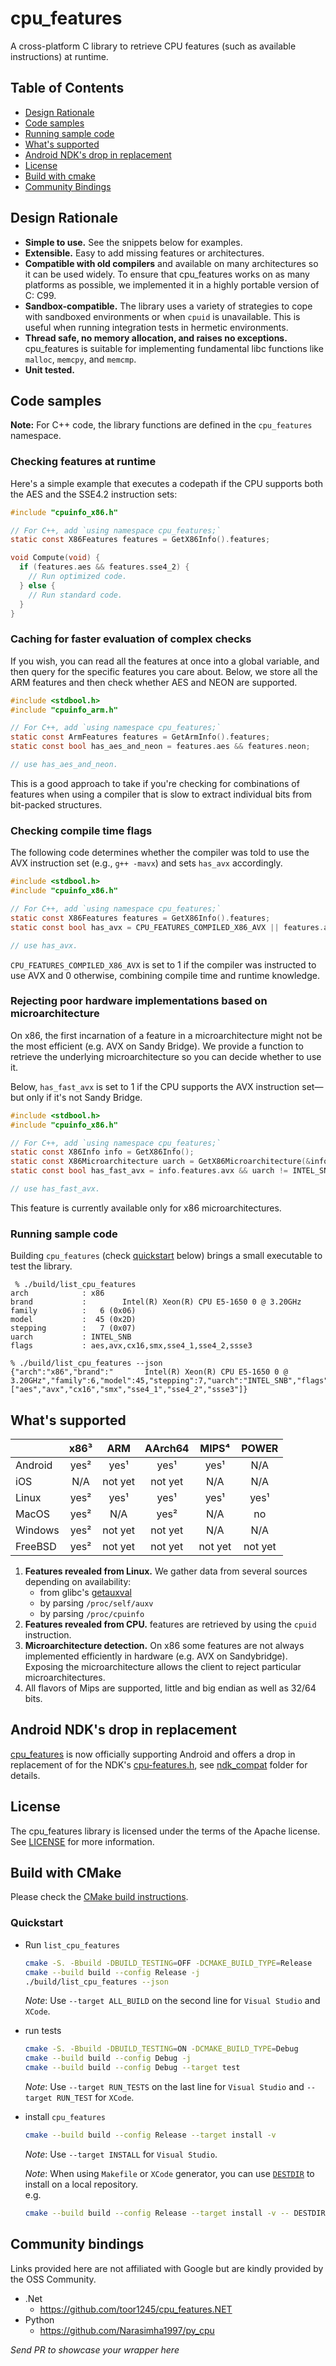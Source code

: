 # cpu_features

<!-- prettier-ignore-start -->
[comment]: # (
SPDX-License-Identifier: Apache-2.0
)

[comment]: # (
SPDX-FileCopyrightText: 2017 Google LLC
)
<!-- prettier-ignore-end -->

A cross-platform C library to retrieve CPU features (such as available
instructions) at runtime.

## Table of Contents

- [Design Rationale](#rationale)
- [Code samples](#codesample)
- [Running sample code](#usagesample)
- [What's supported](#support)
- [Android NDK's drop in replacement](#ndk)
- [License](#license)
- [Build with cmake](#cmake)
- [Community Bindings](#bindings)

<a name="rationale"></a>

## Design Rationale

- **Simple to use.** See the snippets below for examples.
- **Extensible.** Easy to add missing features or architectures.
- **Compatible with old compilers** and available on many architectures so it
  can be used widely. To ensure that cpu_features works on as many platforms as
  possible, we implemented it in a highly portable version of C: C99.
- **Sandbox-compatible.** The library uses a variety of strategies to cope with
  sandboxed environments or when `cpuid` is unavailable. This is useful when
  running integration tests in hermetic environments.
- **Thread safe, no memory allocation, and raises no exceptions.** cpu_features
  is suitable for implementing fundamental libc functions like `malloc`,
  `memcpy`, and `memcmp`.
- **Unit tested.**

<a name="codesample"></a>

## Code samples

**Note:** For C++ code, the library functions are defined in the `cpu_features`
namespace.

### Checking features at runtime

Here's a simple example that executes a codepath if the CPU supports both the
AES and the SSE4.2 instruction sets:

```c
#include "cpuinfo_x86.h"

// For C++, add `using namespace cpu_features;`
static const X86Features features = GetX86Info().features;

void Compute(void) {
  if (features.aes && features.sse4_2) {
    // Run optimized code.
  } else {
    // Run standard code.
  }
}
```

### Caching for faster evaluation of complex checks

If you wish, you can read all the features at once into a global variable, and
then query for the specific features you care about. Below, we store all the ARM
features and then check whether AES and NEON are supported.

```c
#include <stdbool.h>
#include "cpuinfo_arm.h"

// For C++, add `using namespace cpu_features;`
static const ArmFeatures features = GetArmInfo().features;
static const bool has_aes_and_neon = features.aes && features.neon;

// use has_aes_and_neon.
```

This is a good approach to take if you're checking for combinations of features
when using a compiler that is slow to extract individual bits from bit-packed
structures.

### Checking compile time flags

The following code determines whether the compiler was told to use the AVX
instruction set (e.g., `g++ -mavx`) and sets `has_avx` accordingly.

```c
#include <stdbool.h>
#include "cpuinfo_x86.h"

// For C++, add `using namespace cpu_features;`
static const X86Features features = GetX86Info().features;
static const bool has_avx = CPU_FEATURES_COMPILED_X86_AVX || features.avx;

// use has_avx.
```

`CPU_FEATURES_COMPILED_X86_AVX` is set to 1 if the compiler was instructed to
use AVX and 0 otherwise, combining compile time and runtime knowledge.

### Rejecting poor hardware implementations based on microarchitecture

On x86, the first incarnation of a feature in a microarchitecture might not be
the most efficient (e.g. AVX on Sandy Bridge). We provide a function to retrieve
the underlying microarchitecture so you can decide whether to use it.

Below, `has_fast_avx` is set to 1 if the CPU supports the AVX instruction
set&mdash;but only if it's not Sandy Bridge.

```c
#include <stdbool.h>
#include "cpuinfo_x86.h"

// For C++, add `using namespace cpu_features;`
static const X86Info info = GetX86Info();
static const X86Microarchitecture uarch = GetX86Microarchitecture(&info);
static const bool has_fast_avx = info.features.avx && uarch != INTEL_SNB;

// use has_fast_avx.
```

This feature is currently available only for x86 microarchitectures.

<a name="usagesample"></a>

### Running sample code

Building `cpu_features` (check [quickstart](#quickstart) below) brings a small
executable to test the library.

```shell
 % ./build/list_cpu_features
arch            : x86
brand           :        Intel(R) Xeon(R) CPU E5-1650 0 @ 3.20GHz
family          :   6 (0x06)
model           :  45 (0x2D)
stepping        :   7 (0x07)
uarch           : INTEL_SNB
flags           : aes,avx,cx16,smx,sse4_1,sse4_2,ssse3
```

```shell
% ./build/list_cpu_features --json
{"arch":"x86","brand":"       Intel(R) Xeon(R) CPU E5-1650 0 @ 3.20GHz","family":6,"model":45,"stepping":7,"uarch":"INTEL_SNB","flags":["aes","avx","cx16","smx","sse4_1","sse4_2","ssse3"]}
```

<a name="support"></a>

## What's supported

|         | x86³ |   ARM   | AArch64 |  MIPS⁴  |  POWER  |
| ------- | :--: | :-----: | :-----: | :-----: | :-----: |
| Android | yes² |  yes¹   |  yes¹   |  yes¹   |   N/A   |
| iOS     | N/A  | not yet | not yet |   N/A   |   N/A   |
| Linux   | yes² |  yes¹   |  yes¹   |  yes¹   |  yes¹   |
| MacOS   | yes² |   N/A   |  yes²   |   N/A   |   no    |
| Windows | yes² | not yet | not yet |   N/A   |   N/A   |
| FreeBSD | yes² | not yet | not yet | not yet | not yet |

1.  **Features revealed from Linux.** We gather data from several sources
    depending on availability:
    - from glibc's
      [getauxval](https://www.gnu.org/software/libc/manual/html_node/Auxiliary-Vector.html)
    - by parsing `/proc/self/auxv`
    - by parsing `/proc/cpuinfo`
2.  **Features revealed from CPU.** features are retrieved by using the `cpuid`
    instruction.
3.  **Microarchitecture detection.** On x86 some features are not always
    implemented efficiently in hardware (e.g. AVX on Sandybridge). Exposing the
    microarchitecture allows the client to reject particular microarchitectures.
4.  All flavors of Mips are supported, little and big endian as well as 32/64
    bits.

<a name="ndk"></a>

## Android NDK's drop in replacement

[cpu_features](https://github.com/google/cpu_features) is now officially
supporting Android and offers a drop in replacement of for the NDK's
[cpu-features.h](https://android.googlesource.com/platform/ndk/+/master/sources/android/cpufeatures/cpu-features.h),
see [ndk_compat](ndk_compat) folder for details.

<a name="license"></a>

## License

The cpu_features library is licensed under the terms of the Apache license. See
[LICENSE](https://www.apache.org/licenses/LICENSE-2.0.txt) for more information.

<a name="cmake"></a>

## Build with CMake

Please check the [CMake build instructions](cmake/README.md).

<a name="quickstart"></a>

### Quickstart

- Run `list_cpu_features`
  ```sh
  cmake -S. -Bbuild -DBUILD_TESTING=OFF -DCMAKE_BUILD_TYPE=Release
  cmake --build build --config Release -j
  ./build/list_cpu_features --json
  ```

  _Note_: Use `--target ALL_BUILD` on the second line for `Visual Studio` and
  `XCode`.

- run tests
  ```sh
  cmake -S. -Bbuild -DBUILD_TESTING=ON -DCMAKE_BUILD_TYPE=Debug
  cmake --build build --config Debug -j
  cmake --build build --config Debug --target test
  ```

  _Note_: Use `--target RUN_TESTS` on the last line for `Visual Studio` and
  `--target RUN_TEST` for `XCode`.

- install `cpu_features`
  ```sh
  cmake --build build --config Release --target install -v
  ```

  _Note_: Use `--target INSTALL` for `Visual Studio`.

  _Note_: When using `Makefile` or `XCode` generator, you can use
  [`DESTDIR`](https://www.gnu.org/software/make/manual/html_node/DESTDIR.html)
  to install on a local repository.<br>
  e.g.
  ```sh
  cmake --build build --config Release --target install -v -- DESTDIR=install
  ```

<a name="bindings"></a>

## Community bindings

Links provided here are not affiliated with Google but are kindly provided by
the OSS Community.

- .Net
  - https://github.com/toor1245/cpu_features.NET
- Python
  - https://github.com/Narasimha1997/py_cpu

_Send PR to showcase your wrapper here_
